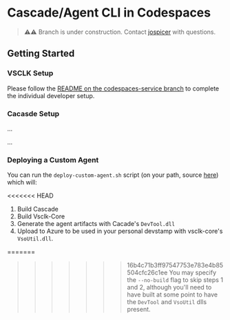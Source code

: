 # Cascade/Agent CLI in Codespaces

> ⚠⚠ Branch is under construction.  Contact [jospicer](josh.spicer@microsoft.com) with questions. 

## Getting Started

### VSCLK Setup

Please follow the [README on the codespaces-service branch](https://github.com/vsls-contrib/vscs-in-codespaces/blob/codespaces-service/README.md) to complete the individual developer setup.

### Cacasde Setup

...

...

### Deploying a Custom Agent

You can run the `deploy-custom-agent.sh` script (on your path, source [here](https://github.com/vsls-contrib/vscs-in-codespaces/blob/cascade-agent-cli/.codespaces/deploy-custom-agent.sh)) which will:

<<<<<<< HEAD
1. Build Cascade
2. Build Vsclk-Core
3. Generate the agent artifacts with Cacade's `DevTool.dll`
4. Upload to Azure to be used in your personal devstamp with vsclk-core's `VsoUtil.dll`.

=======
>>>>>>> 16b4c71b3ff97547753e783e4b85504cfc26c1ee
You may specify the `--no-build` flag to skip steps 1 and 2, although you'll need to have built at some point to have the `DevTool` and `VsoUtil` dlls present.
